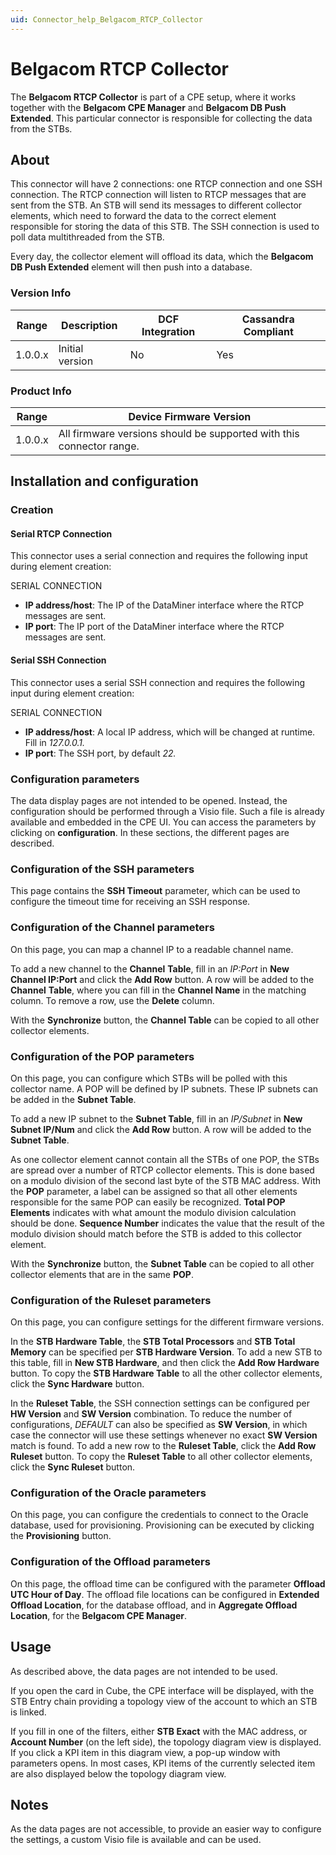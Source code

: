 ```yaml
---
uid: Connector_help_Belgacom_RTCP_Collector
---
```


# Belgacom RTCP Collector

The **Belgacom RTCP Collector** is part of a CPE setup, where it works together with the **Belgacom CPE Manager** and **Belgacom DB Push Extended**. This particular connector is responsible for collecting the data from the STBs.

## About

This connector will have 2 connections: one RTCP connection and one SSH connection. The RTCP connection will listen to RTCP messages that are sent from the STB. An STB will send its messages to different collector elements, which need to forward the data to the correct element responsible for storing the data of this STB. The SSH connection is used to poll data multithreaded from the STB.

Every day, the collector element will offload its data, which the **Belgacom DB Push Extended** element will then push into a database.

### Version Info

| Range | Description | DCF Integration | Cassandra Compliant |
|------------------|-----------------|---------------------|-------------------------|
| 1.0.0.x          | Initial version | No                  | Yes                     |

### Product Info

| **Range** | **Device Firmware Version**                                       |
|------------------|-------------------------------------------------------------------|
| 1.0.0.x          | All firmware versions should be supported with this connector range. |

## Installation and configuration

### Creation

#### Serial RTCP Connection

This connector uses a serial connection and requires the following input during element creation:

SERIAL CONNECTION

- **IP address/host**: The IP of the DataMiner interface where the RTCP messages are sent.
- **IP port**: The IP port of the DataMiner interface where the RTCP messages are sent.

#### Serial SSH Connection

This connector uses a serial SSH connection and requires the following input during element creation:

SERIAL CONNECTION

- **IP address/host**: A local IP address, which will be changed at runtime. Fill in *127.0.0.1.*
- **IP port**: The SSH port, by default *22.*

### Configuration parameters

The data display pages are not intended to be opened. Instead, the configuration should be performed through a Visio file. Such a file is already available and embedded in the CPE UI. You can access the parameters by clicking on **configuration**. In these sections, the different pages are described.

### Configuration of the SSH parameters

This page contains the **SSH Timeout** parameter, which can be used to configure the timeout time for receiving an SSH response.

### Configuration of the Channel parameters

On this page, you can map a channel IP to a readable channel name.

To add a new channel to the **Channel** **Table**, fill in an *IP:Port* in **New Channel IP:Port** and click the **Add Row** button. A row will be added to the **Channel** **Table**, where you can fill in the **Channel Name** in the matching column. To remove a row, use the **Delete** column.

With the **Synchronize** button, the **Channel Table** can be copied to all other collector elements.

### Configuration of the POP parameters

On this page, you can configure which STBs will be polled with this collector name. A POP will be defined by IP subnets. These IP subnets can be added in the **Subnet Table**.

To add a new IP subnet to the **Subnet Table**, fill in an *IP/Subnet* in **New Subnet IP/Num** and click the **Add Row** button. A row will be added to the **Subnet Table**.

As one collector element cannot contain all the STBs of one POP, the STBs are spread over a number of RTCP collector elements. This is done based on a modulo division of the second last byte of the STB MAC address. With the **POP** parameter, a label can be assigned so that all other elements responsible for the same POP can easily be recognized. **Total POP Elements** indicates with what amount the modulo division calculation should be done. **Sequence Number** indicates the value that the result of the modulo division should match before the STB is added to this collector element.

With the **Synchronize** button, the **Subnet Table** can be copied to all other collector elements that are in the same **POP**.

### Configuration of the Ruleset parameters

On this page, you can configure settings for the different firmware versions.

In the **STB Hardware Table**, the **STB Total Processors** and **STB Total Memory** can be specified per **STB Hardware Version**. To add a new STB to this table, fill in **New STB Hardware**, and then click the **Add Row Hardware** button. To copy the **STB Hardware Table** to all the other collector elements, click the **Sync Hardware** button.

In the **Ruleset Table**, the SSH connection settings can be configured per **HW Version** and **SW Version** combination. To reduce the number of configurations, *DEFAULT* can also be specified as **SW Version**, in which case the connector will use these settings whenever no exact **SW Version** match is found. To add a new row to the **Ruleset Table**, click the **Add Row Ruleset** button. To copy the **Ruleset Table** to all other collector elements, click the **Sync Ruleset** button.

### Configuration of the Oracle parameters

On this page, you can configure the credentials to connect to the Oracle database, used for provisioning. Provisioning can be executed by clicking the **Provisioning** button.

### Configuration of the Offload parameters

On this page, the offload time can be configured with the parameter **Offload UTC Hour of Day**. The offload file locations can be configured in **Extended Offload Location**, for the database offload, and in **Aggregate Offload Location**, for the **Belgacom CPE Manager**.

## Usage

As described above, the data pages are not intended to be used.

If you open the card in Cube, the CPE interface will be displayed, with the STB Entry chain providing a topology view of the account to which an STB is linked.

If you fill in one of the filters, either **STB Exact** with the MAC address, or **Account Number** (on the left side), the topology diagram view is displayed. If you click a KPI item in this diagram view, a pop-up window with parameters opens. In most cases, KPI items of the currently selected item are also displayed below the topology diagram view.

## Notes

As the data pages are not accessible, to provide an easier way to configure the settings, a custom Visio file is available and can be used.
